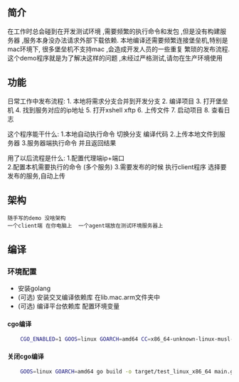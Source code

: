 
## 简介
 在工作时总会碰到在开发测试环境 ,需要频繁的执行命令和发包 ,但是没有构建服务器 ,服务本身没办法请求外部下载依赖.
 本地编译还需要频繁连接堡垒机,特别是mac环境下, 很多堡垒机不支持mac ,会造成开发人员的一些重复 繁琐的发布流程.
 这个demo程序就是为了解决这样的问题 ,未经过严格测试,请勿在生产环境使用
## 功能
日常工作中发布流程:
    1. 本地将需求分支合并到开发分支
    2. 编译项目
    3. 打开堡垒机
    4. 找到服务对应的ip地址
    5. 打开xshell xftp 
    6. 上传文件
    7. 启动项目
    8. 查看日志

这个程序能干什么:
    1.本地自动执行命令  切换分支 编译代码
    2.上传本地文件到服务器
    3.服务器端执行命令 并且返回结果

用了以后流程是什么:
    1.配置代理端ip+端口  
    2.配置本机需要执行的命令 (多个服务)
    3.需要发布的时候 执行client程序 选择要发布的服务,自动上传

## 架构
    随手写的demo 没啥架构
    一个client端 在你电脑上  一个agent端放在测试环境服务器上 
## 编译
### 环境配置
* 安装golang
* (可选) 安装交叉编译依赖库 在lib.mac.arm文件夹中
* (可选) 编译平台依赖库 配置环境变量

#### cgo编译
```sh
    CGO_ENABLED=1 GOOS=linux GOARCH=amd64 CC=x86_64-unknown-linux-musl-gcc go build -o target/test_linux_x86_64 main.go
```
#### 关闭cgo编译
```sh
    GOOS=linux GOARCH=amd64 go build -o target/test_linux_x86_64 main.go
```